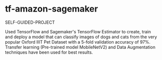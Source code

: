 # tf-amazon-sagemaker
SELF-GUIDED-PROJECT

Used TensorFlow and Sagemaker's TensorFlow Estimator to create, train and deploy a model that can classify images of
dogs and cats from the very popular Oxford IIIT Pet Dataset with a 5-fold validation accuracy of 97%. Transfer learning
(Pre-trained model MobileNetV2) and Data Augmentation techniques have been used for best results.
